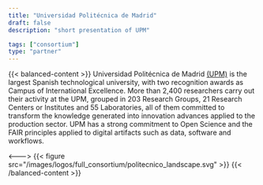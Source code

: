 ```yaml
---
title: "Universidad Politécnica de Madrid"
draft: false
description: "short presentation of UPM"

tags: ["consortium"]
type: "partner" 
---
```


{{< balanced-content >}}
Universidad Politécnica de Madrid [(UPM)](https://www.upm.es/internacional) is the largest Spanish technological university, with two recognition awards as Campus of International Excellence. More than 2,400 researchers carry out their activity at the UPM, grouped in 203 Research Groups, 21 Research Centers or Institutes and 55 Laboratories, all of them committed to transform the knowledge generated into innovation advances applied to the production sector. UPM has a strong commitment to Open Science and the FAIR principles applied to digital artifacts such as data, software and workflows.

<--->
{{< figure src="/images/logos/full_consortium/politecnico_landscape.svg" >}}
{{< /balanced-content >}}
